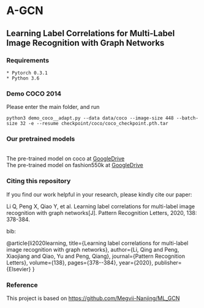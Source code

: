 # A-GCN
## Learning Label Correlations for Multi-Label Image Recognition with Graph Networks

### Requirements

    * Pytorch 0.3.1
    * Python 3.6

### Demo COCO 2014

Please enter the main folder, and run

    python3 demo_coco__adapt.py --data data/coco --image-size 448 --batch-size 32 -e --resume checkpoint/coco/coco_checkpoint.pth.tar

### Our pretrained models

<br>The pre-trained model on coco at [GoogleDrive](https://drive.google.com/file/d/1xk-Sh97hpEX7zwc0ZBtnMlHOvN9Id6H5/view?usp=sharing)
<br>The pre-trained model on fashion550k at [GoogleDrive](https://drive.google.com/file/d/19cIOOifrf0ww32pLTT6pm_OsmrtEWnEj/view?usp=sharing)


### Citing this repository

If you find our work helpful in your research, please kindly cite our paper:

Li Q, Peng X, Qiao Y, et al. Learning label correlations for multi-label image recognition with graph networks[J]. Pattern Recognition Letters, 2020, 138: 378-384.
   
 bib:
   
@article{li2020learning,
  title={Learning label correlations for multi-label image recognition with graph networks},
  author={Li, Qing and Peng, Xiaojiang and Qiao, Yu and Peng, Qiang},
  journal={Pattern Recognition Letters},
  volume={138},
  pages={378--384},
  year={2020},
  publisher={Elsevier}
}
### Reference

This project is based on https://github.com/Megvii-Nanjing/ML_GCN

